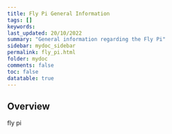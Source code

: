 ```yaml
---
title: Fly Pi General Information
tags: []
keywords: 
last_updated: 20/10/2022
summary: "General information regarding the Fly Pi"
sidebar: mydoc_sidebar
permalink: fly_pi.html
folder: mydoc
comments: false
toc: false
datatable: true
---
```

## Overview 
fly pi